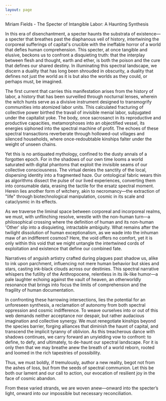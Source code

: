 ```yaml
---
layout: page
---
```

Miriam Fields - The Specter of Intangible Labor: A Haunting Synthesis

In this era of disenchantment, a specter haunts the substrata of existence—a specter that breathes past the diaphanous veil of history, intertwining the corporeal sufferings of capital's crucible with the ineffable horror of a world that defies human comprehension. This specter, at once tangible and elusive, beckons us to confront a disquieting truth: that the interplay between flesh and thought, earth and ether, is both the poison and the cure that defines our shared destiny. In illuminating this spectral landscape, we discern a duality that has long been shrouded in obscurity, a duality that defines not just the world as it is but also the worlds as they could, or perhaps must, be imagined.

The first current that carries this manifestation arises from the history of labor, a history that has been surveilled through nocturnal lenses, wherein the witch hunts serve as a divisive instrument designed to transmogrify communities into atomized labor units. This calculated fracturing of collective power birthed the travail of invisible menial labor, subjugated under the capitalist yoke. The body, once sacrosanct in its reproductive and productive capacities, metamorphoses into an objectified vessel, its energies siphoned into the spectral machine of profit. The echoes of these spectral transactions reverberate through hollowed-out villages and silenced households, where once-redoubtable kinships falter under the weight of unseen chains.

Yet this is no antiquated mythology, confined to the dusty annals of a forgotten epoch. For in the shadows of our own time looms a world saturated with digital phantoms that exploit the invisible seams of our collective consciousness. The virtual denies the sanctity of the local, dispersing identity into a fragmented haze. Our ontological fabric wears thin as algorithms dissect the pulse of our lived experiences, converting them into consumable data, erasing the tactile for the ersatz spectral moment. Herein lies another form of witchery, akin to necromancy—the extraction of "life" through biotechnological manipulation, cosmic in its scale and cataclysmic in its effects.

As we traverse the liminal space between corporeal and incorporeal realms, we must, with unflinching resolve, wrestle with the non-human turn—a philosophical crossing where the definition of human and its non-human 'Other' slip into a disquieting, intractable ambiguity. What remains after the twilight dissolution of human exceptionalism, as we wade into the inhuman maw of an indifferent cosmos? Here, the void offers no comfort, yet it is only within this void that we might untangle the intertwined cords of exploitation and existence that define our combined fate.

Narratives of anguish artistry crafted during plagues past shadow us, alike to ink upon parchment, influencing not mere human behavior but skies and stars, casting ink-black clouds across our destinies. This spectral narrative whispers the futility of the Anthropocene, relentless in its ilk-like humor—a pale laughter echoing against the vault of heaven, an otherworldly resonance that brings into focus the limits of comprehension and the fragility of human documentation.

In confronting these harrowing intersections, lies the potential for an unforeseen synthesis, a reclamation of autonomy from both spectral oppression and cosmic indifference. To weave ourselves into or out of this web demands neither acceptance nor despair, but rather audacious imagination and collective synergy. We must renegotiate kinships beyond the species barrier, forging alliances that diminish the haunt of capital, and transcend the implicit tyranny of oblivion. As this treacherous dance with shadows continues, we carry forward an unyielding vow to confront: to define, to defy, and ultimately, to de-haunt our spectral landscape. For it is only then that we may breathe anew the breath of a world reborn, rooted and loomed in the rich tapestries of possibility.

Thus, we must boldly, if tremulously, author a new reality, begot not from the ashes of loss, but from the seeds of spectral communion. Let this be both our lament and our call to action, our evocation of resilient joy in the face of cosmic abandon.

From these varied strands, we are woven anew—onward into the specter’s light, onward into our impossible but necessary reconciliation.